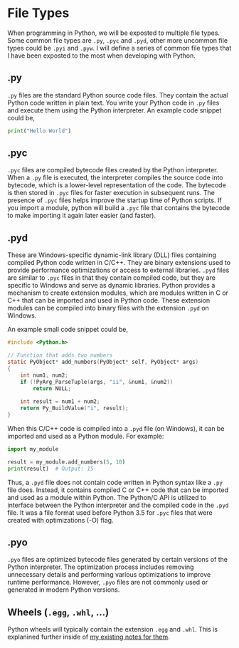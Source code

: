# File Types

When programming in Python, we will be exposted to multiple file types. Some common file types are `.py`, `.pyc` and `.pyd`, other more uncommon file types could be `.pyi` and `.pyw`. I will define a series
of common file types that I have been exposted to the most when developing with Python.

## .py

`.py` files are the standard Python source code files. They contain the actual Python code written in plain text. You write your Python code in `.py` files and execute them using the Python interpreter. An example
code snippet could be, 

```Python
print("Hello World")
```

## .pyc

`.pyc` files are compiled bytecode files created by the Python interpreter. When a `.py` file is executed, the interpreter compiles the source code into bytecode, which is a lower-level representation of the code. The bytecode is then stored in `.pyc` files for faster execution in subsequent runs. The presence of `.pyc` files helps improve the startup time of Python scripts. If you import a module, python will build a `.pyc` file that contains the bytecode to make importing it again later easier (and faster).

## .pyd

These are Windows-specific dynamic-link library (DLL) files containing compiled Python code written in C/C++. They are binary extensions used to provide performance optimizations or access to external libraries. `.pyd` files are similar to `.pyc` files in that they contain compiled code, but they are specific to Windows and serve as dynamic libraries. Python provides a mechanism to create extension modules, which are modules written in C or C++ that can be imported and used in Python code. These extension modules can be compiled into binary files with the extension `.pyd` on Windows.

An example small code snippet could be,

```C
#include <Python.h>

// Function that adds two numbers
static PyObject* add_numbers(PyObject* self, PyObject* args)
{
    int num1, num2;
    if (!PyArg_ParseTuple(args, "ii", &num1, &num2))
        return NULL;
    
    int result = num1 + num2;
    return Py_BuildValue("i", result);
}
```
When this C/C++ code is compiled into a `.pyd` file (on Windows), it can be imported and used as a Python module. For example:

```Python
import my_module

result = my_module.add_numbers(5, 10)
print(result)  # Output: 15
```
Thus, a `.pyd` file does not contain code written in Python syntax like a `.py` file does. Instead, it contains compiled C or C++ code that can be imported and used as a module within Python. The Python/C API is utilized to interface between the Python interpreter and the compiled code in the `.pyd` file. It was a file format used before Python 3.5 for `.pyc` files that were created with optimizations (-O) flag.

## .pyo

`.pyo` files are optimized bytecode files generated by certain versions of the Python interpreter. The optimization process includes removing unnecessary details and performing various optimizations to improve runtime performance. However, `.pyo` files are not commonly used or generated in modern Python versions.

## Wheels (`.egg`, `.whl`, ...)

Python wheels will typically contain the extension `.egg` and `.whl`. This is explanined further inside of [my existing notes for them](https://github.com/Michael-Cowie/Notes/blob/main/Python/Notes/PyPI_PIP_Wheel.md).
